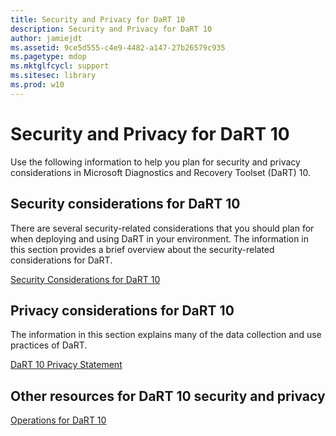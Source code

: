 ```yaml
---
title: Security and Privacy for DaRT 10
description: Security and Privacy for DaRT 10
author: jamiejdt
ms.assetid: 9ce5d555-c4e9-4482-a147-27b26579c935
ms.pagetype: mdop
ms.mktglfcycl: support
ms.sitesec: library
ms.prod: w10
---
```



# Security and Privacy for DaRT 10


Use the following information to help you plan for security and privacy considerations in Microsoft Diagnostics and Recovery Toolset (DaRT) 10.

## Security considerations for DaRT 10


There are several security-related considerations that you should plan for when deploying and using DaRT in your environment. The information in this section provides a brief overview about the security-related considerations for DaRT.

[Security Considerations for DaRT 10](security-considerations-for-dart-10.md)

## Privacy considerations for DaRT 10


The information in this section explains many of the data collection and use practices of DaRT.

[DaRT 10 Privacy Statement](dart-10-privacy-statement.md)

## Other resources for DaRT 10 security and privacy


[Operations for DaRT 10](operations-for-dart-10.md)

 

 





